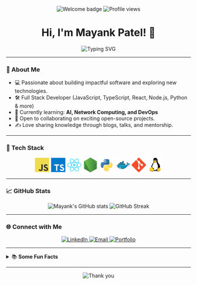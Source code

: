 <!--
Hi there 👋 I'm Mayank Patel!
-->

<p align="center">
  <img src="https://img.shields.io/badge/Welcome-visitor-brightgreen?style=for-the-badge" alt="Welcome badge"/>
  <img src="https://komarev.com/ghpvc/?username=Mayank-Patel-7&style=for-the-badge&color=blue" alt="Profile views"/>
</p>

<h1 align="center">Hi, I'm Mayank Patel! 🚀</h1>

<p align="center">
  <img src="https://readme-typing-svg.demolab.com?font=Fira+Code&size=25&pause=1000&color=1D976C&center=true&width=435&lines=Full+Stack+Developer;Open+Source+Enthusiast;Lifelong+Learner;Tech+Explorer+%F0%9F%9A%80" alt="Typing SVG" />
</p>

---

### 🌟 About Me

- 💻 Passionate about building impactful software and exploring new technologies.
- 🛠️ Full Stack Developer (JavaScript, TypeScript, React, Node.js, Python & more)
- 🌱 Currently learning: **AI, Network Computing, and DevOps**
- 🤝 Open to collaborating on exciting open-source projects.
- ✍️ Love sharing knowledge through blogs, talks, and mentorship.

---

### 🧰 Tech Stack

<p align="center">
  <img src="https://raw.githubusercontent.com/devicons/devicon/master/icons/javascript/javascript-original.svg" alt="JS" width="40" height="40"/>
  <img src="https://raw.githubusercontent.com/devicons/devicon/master/icons/typescript/typescript-original.svg" alt="TS" width="40" height="40"/>
  <img src="https://raw.githubusercontent.com/devicons/devicon/master/icons/react/react-original.svg" alt="React" width="40" height="40"/>
  <img src="https://raw.githubusercontent.com/devicons/devicon/master/icons/nodejs/nodejs-original.svg" alt="Node.js" width="40" height="40"/>
  <img src="https://raw.githubusercontent.com/devicons/devicon/master/icons/python/python-original.svg" alt="Python" width="40" height="40"/>
  <img src="https://raw.githubusercontent.com/devicons/devicon/master/icons/docker/docker-original.svg" alt="Docker" width="40" height="40"/>
  <img src="https://raw.githubusercontent.com/devicons/devicon/master/icons/git/git-original.svg" alt="Git" width="40" height="40"/>
  <img src="https://raw.githubusercontent.com/devicons/devicon/master/icons/linux/linux-original.svg" alt="Linux" width="40" height="40"/>
</p>

---

### 📈 GitHub Stats

<p align="center">
  <img src="https://github-readme-stats.vercel.app/api?username=Mayank-Patel-7&show_icons=true&theme=radical" alt="Mayank's GitHub stats" height="180"/>
  <img src="https://github-readme-streak-stats.herokuapp.com/?user=Mayank-Patel-7&theme=radical" alt="GitHub Streak" height="180"/>
</p>

---

### 🌐 Connect with Me

<p align="center">
  <a href="linkedin.com/in/mayank-patel-833776286" target="_blank">
    <img src="https://img.shields.io/badge/LinkedIn-blue?style=for-the-badge&logo=linkedin" alt="LinkedIn"/>
  </a>
  <a href="mailto:27.mayankpatel@gmail.com">
    <img src="https://img.shields.io/badge/Email-red?style=for-the-badge&logo=gmail&logoColor=white" alt="Email"/>
  </a>
  <a href="mayank-patel-7.github.io/Mayank_Portfolio/" target="_blank">
    <img src="https://img.shields.io/badge/Email-red?style=for-the-badge&logo=gmail&logoColor=white" alt="Portfolio"/>
  </a>
</p>

---

<details>
  <summary>📚 <b>Some Fun Facts</b></summary>
  <ul>
    <li>⚡ I love hackathons and coding challenges</li>
    <li>🎨 Hobbyist designer and UI/UX enthusiast</li>
    <li>🌏 Always excited to meet fellow techies around the globe!</li>
  </ul>
</details>

---

<p align="center">
  <img src="https://readme-typing-svg.demolab.com?font=Fira+Code&size=22&pause=1000&color=F78C6C&center=true&width=435&lines=Thanks+for+visiting+my+profile!+%F0%9F%91%8B" alt="Thank you" />
</p>
